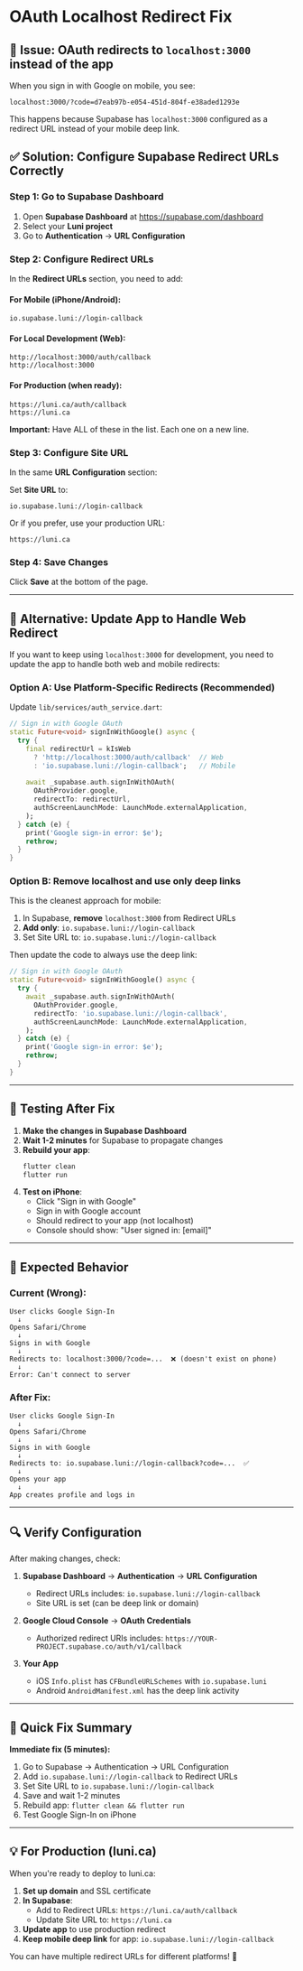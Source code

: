 # OAuth Localhost Redirect Fix

## 🐛 Issue: OAuth redirects to `localhost:3000` instead of the app

When you sign in with Google on mobile, you see:
```
localhost:3000/?code=d7eab97b-e054-451d-804f-e38aded1293e
```

This happens because Supabase has `localhost:3000` configured as a redirect URL instead of your mobile deep link.

## ✅ Solution: Configure Supabase Redirect URLs Correctly

### Step 1: Go to Supabase Dashboard

1. Open **Supabase Dashboard** at https://supabase.com/dashboard
2. Select your **Luni project**
3. Go to **Authentication** → **URL Configuration**

### Step 2: Configure Redirect URLs

In the **Redirect URLs** section, you need to add:

#### For Mobile (iPhone/Android):
```
io.supabase.luni://login-callback
```

#### For Local Development (Web):
```
http://localhost:3000/auth/callback
http://localhost:3000
```

#### For Production (when ready):
```
https://luni.ca/auth/callback
https://luni.ca
```

**Important:** Have ALL of these in the list. Each one on a new line.

### Step 3: Configure Site URL

In the same **URL Configuration** section:

Set **Site URL** to:
```
io.supabase.luni://login-callback
```

Or if you prefer, use your production URL:
```
https://luni.ca
```

### Step 4: Save Changes

Click **Save** at the bottom of the page.

---

## 🔧 Alternative: Update App to Handle Web Redirect

If you want to keep using `localhost:3000` for development, you need to update the app to handle both web and mobile redirects:

### Option A: Use Platform-Specific Redirects (Recommended)

Update `lib/services/auth_service.dart`:

```dart
// Sign in with Google OAuth
static Future<void> signInWithGoogle() async {
  try {
    final redirectUrl = kIsWeb 
      ? 'http://localhost:3000/auth/callback'  // Web
      : 'io.supabase.luni://login-callback';   // Mobile
    
    await _supabase.auth.signInWithOAuth(
      OAuthProvider.google,
      redirectTo: redirectUrl,
      authScreenLaunchMode: LaunchMode.externalApplication,
    );
  } catch (e) {
    print('Google sign-in error: $e');
    rethrow;
  }
}
```

### Option B: Remove localhost and use only deep links

This is the cleanest approach for mobile:

1. In Supabase, **remove** `localhost:3000` from Redirect URLs
2. **Add only**: `io.supabase.luni://login-callback`
3. Set Site URL to: `io.supabase.luni://login-callback`

Then update the code to always use the deep link:

```dart
// Sign in with Google OAuth
static Future<void> signInWithGoogle() async {
  try {
    await _supabase.auth.signInWithOAuth(
      OAuthProvider.google,
      redirectTo: 'io.supabase.luni://login-callback',
      authScreenLaunchMode: LaunchMode.externalApplication,
    );
  } catch (e) {
    print('Google sign-in error: $e');
    rethrow;
  }
}
```

---

## 🧪 Testing After Fix

1. **Make the changes in Supabase Dashboard**
2. **Wait 1-2 minutes** for Supabase to propagate changes
3. **Rebuild your app**: 
   ```bash
   flutter clean
   flutter run
   ```
4. **Test on iPhone**:
   - Click "Sign in with Google"
   - Sign in with Google account
   - Should redirect to your app (not localhost)
   - Console should show: "User signed in: [email]"

---

## 📱 Expected Behavior

### Current (Wrong):
```
User clicks Google Sign-In
  ↓
Opens Safari/Chrome
  ↓
Signs in with Google
  ↓
Redirects to: localhost:3000/?code=...  ❌ (doesn't exist on phone)
  ↓
Error: Can't connect to server
```

### After Fix:
```
User clicks Google Sign-In
  ↓
Opens Safari/Chrome
  ↓
Signs in with Google
  ↓
Redirects to: io.supabase.luni://login-callback?code=...  ✅
  ↓
Opens your app
  ↓
App creates profile and logs in
```

---

## 🔍 Verify Configuration

After making changes, check:

1. **Supabase Dashboard** → **Authentication** → **URL Configuration**
   - Redirect URLs includes: `io.supabase.luni://login-callback`
   - Site URL is set (can be deep link or domain)

2. **Google Cloud Console** → **OAuth Credentials**
   - Authorized redirect URIs includes: `https://YOUR-PROJECT.supabase.co/auth/v1/callback`

3. **Your App**
   - iOS `Info.plist` has `CFBundleURLSchemes` with `io.supabase.luni`
   - Android `AndroidManifest.xml` has the deep link activity

---

## 🚀 Quick Fix Summary

**Immediate fix (5 minutes):**
1. Go to Supabase → Authentication → URL Configuration
2. Add `io.supabase.luni://login-callback` to Redirect URLs
3. Set Site URL to `io.supabase.luni://login-callback`
4. Save and wait 1-2 minutes
5. Rebuild app: `flutter clean && flutter run`
6. Test Google Sign-In on iPhone

---

## 💡 For Production (luni.ca)

When you're ready to deploy to luni.ca:

1. **Set up domain** and SSL certificate
2. **In Supabase**:
   - Add to Redirect URLs: `https://luni.ca/auth/callback`
   - Update Site URL to: `https://luni.ca`
3. **Update app** to use production redirect
4. **Keep mobile deep link** for app: `io.supabase.luni://login-callback`

You can have multiple redirect URLs for different platforms! 🎉

